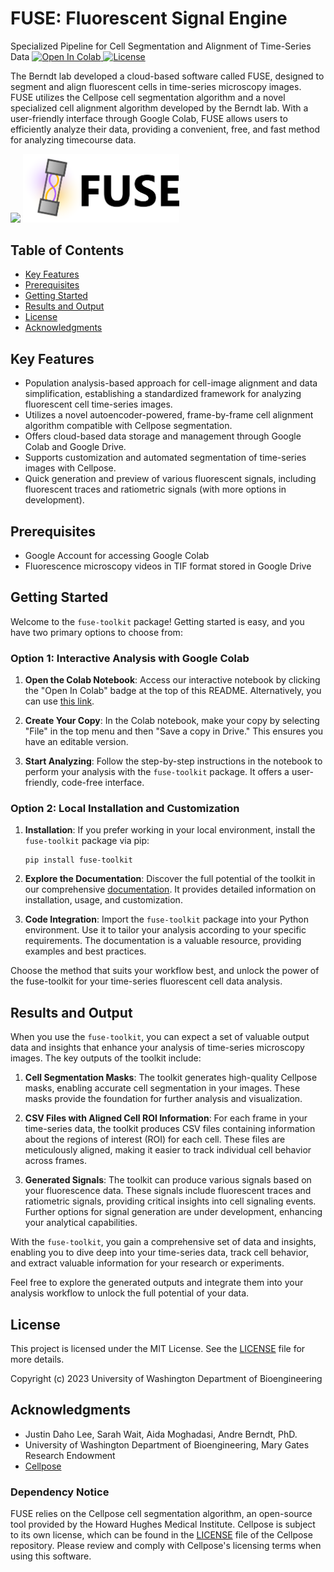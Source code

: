 <h1>
  <b>FUSE</b>: Fluorescent Signal Engine
</h1>

Specialized Pipeline for Cell Segmentation and Alignment of Time-Series Data
<a target="_blank" href="https://colab.research.google.com/github/shanizu/FUSE/blob/main/FUSE.ipynb">
  <img src="https://colab.research.google.com/assets/colab-badge.svg" alt="Open In Colab"/>
</a>
[![License](https://img.shields.io/badge/license-MIT-green)](./LICENSE)

The Berndt lab developed a cloud-based software called FUSE, designed to segment and align fluorescent cells in time-series microscopy images. FUSE utilizes the Cellpose cell segmentation algorithm and a novel specialized cell alignment algorithm developed by the Berndt lab. With a user-friendly interface through Google Colab, FUSE allows users to efficiently analyze their data, providing a convenient, free, and fast method for analyzing timecourse data.

<p float="left">
  <img src="https://res.cloudinary.com/apideck/image/upload/v1615737977/icons/google-colab.png" width="120" />
  <img src="fuse.png" width="250">
</p>

## Table of Contents
- [Key Features](#key-features)
- [Prerequisites](#prerequisites)
- [Getting Started](#getting-started)
- [Results and Output](#results-and-output)
- [License](#license)
- [Acknowledgments](#acknowledgments)

## Key Features
- Population analysis-based approach for cell-image alignment and data simplification, establishing a standardized framework for analyzing fluorescent cell time-series images.
- Utilizes a novel autoencoder-powered, frame-by-frame cell alignment algorithm compatible with Cellpose segmentation.
- Offers cloud-based data storage and management through Google Colab and Google Drive.
- Supports customization and automated segmentation of time-series images with Cellpose.
- Quick generation and preview of various fluorescent signals, including fluorescent traces and ratiometric signals (with more options in development).

## Prerequisites
- Google Account for accessing Google Colab
- Fluorescence microscopy videos in TIF format stored in Google Drive

## Getting Started

Welcome to the `fuse-toolkit` package! Getting started is easy, and you have two primary options to choose from:

### Option 1: Interactive Analysis with Google Colab

1. **Open the Colab Notebook**: Access our interactive notebook by clicking the "Open In Colab" badge at the top of this README. Alternatively, you can use [this link](https://colab.research.google.com/github/justindaholee/FUSE/blob/main/FUSE.ipynb).

2. **Create Your Copy**: In the Colab notebook, make your copy by selecting "File" in the top menu and then "Save a copy in Drive." This ensures you have an editable version.

3. **Start Analyzing**: Follow the step-by-step instructions in the notebook to perform your analysis with the `fuse-toolkit` package. It offers a user-friendly, code-free interface.

### Option 2: Local Installation and Customization

1. **Installation**: If you prefer working in your local environment, install the `fuse-toolkit` package via pip:

   ```shell
   pip install fuse-toolkit

2. **Explore the Documentation**: Discover the full potential of the toolkit in our comprehensive [documentation](https://github.com/shanizu/FUSE). It provides detailed information on installation, usage, and customization.

3. **Code Integration**: Import the `fuse-toolkit` package into your Python environment. Use it to tailor your analysis according to your specific requirements. The documentation is a valuable resource, providing examples and best practices.

Choose the method that suits your workflow best, and unlock the power of the fuse-toolkit for your time-series fluorescent cell data analysis.

## Results and Output

When you use the `fuse-toolkit`, you can expect a set of valuable output data and insights that enhance your analysis of time-series microscopy images. The key outputs of the toolkit include:

1. **Cell Segmentation Masks**: The toolkit generates high-quality Cellpose masks, enabling accurate cell segmentation in your images. These masks provide the foundation for further analysis and visualization.

2. **CSV Files with Aligned Cell ROI Information**: For each frame in your time-series data, the toolkit produces CSV files containing information about the regions of interest (ROI) for each cell. These files are meticulously aligned, making it easier to track individual cell behavior across frames.

3. **Generated Signals**: The toolkit can produce various signals based on your fluorescence data. These signals include fluorescent traces and ratiometric signals, providing critical insights into cell signaling events. Further options for signal generation are under development, enhancing your analytical capabilities.

With the `fuse-toolkit`, you gain a comprehensive set of data and insights, enabling you to dive deep into your time-series data, track cell behavior, and extract valuable information for your research or experiments.

Feel free to explore the generated outputs and integrate them into your analysis workflow to unlock the full potential of your data.

## License
This project is licensed under the MIT License. See the [LICENSE](LICENSE) file for more details.

Copyright (c) 2023 University of Washington Department of Bioengineering

## Acknowledgments
- Justin Daho Lee, Sarah Wait, Aida Moghadasi, Andre Berndt, PhD.
- University of Washington Department of Bioengineering, Mary Gates Research Endowment
- [Cellpose](https://github.com/MouseLand/cellpose)

### Dependency Notice
FUSE relies on the Cellpose cell segmentation algorithm, an open-source tool provided by the Howard Hughes Medical Institute. Cellpose is subject to its own license, which can be found in the [LICENSE](https://github.com/MouseLand/cellpose/blob/main/LICENSE) file of the Cellpose repository. Please review and comply with Cellpose's licensing terms when using this software.
